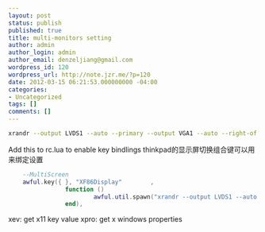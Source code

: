 ```yaml
---
layout: post
status: publish
published: true
title: multi-monitors setting
author: admin
author_login: admin
author_email: denzeljiang@gmail.com
wordpress_id: 120
wordpress_url: http://note.jzr.me/?p=120
date: 2012-03-15 06:21:53.000000000 -04:00
categories:
- Uncategorized
tags: []
comments: []
---
```

```bash
xrandr --output LVDS1 --auto --primary --output VGA1 --auto --right-of LVDS1
```

Add this to rc.lua to enable key bindlings
thinkpad的显示屏切换组合键可以用来绑定设置

```lua
    --MultiScreen
    awful.key({ }, "XF86Display"        ,
                function ()
                        awful.util.spawn("xrandr --output LVDS1 --auto --primary --output VGA1 --auto --right-of LVDS1")
                end),
```

xev:  get x11 key value
xpro: get x windows properties 
